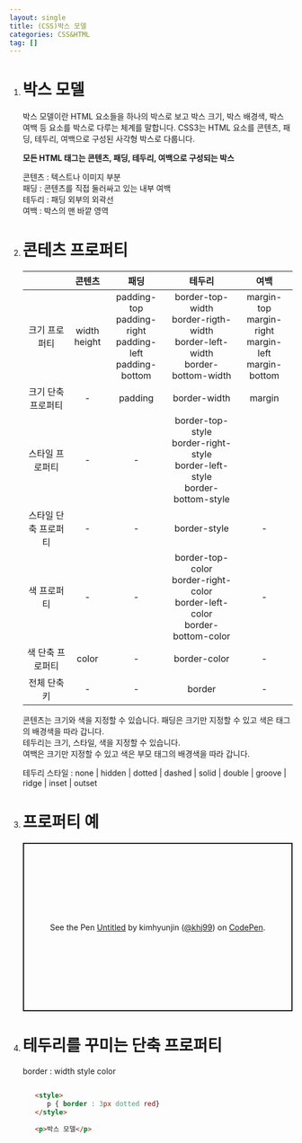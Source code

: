 ```yaml
---
layout: single
title: (CSS)박스 모델
categories: CSS&HTML
tag: []
---
```


1. # 박스 모델
   박스 모델이란 HTML 요소들을 하나의 박스로 보고 박스 크기, 박스 배경색, 박스 여백 등 요소를 박스로 다루는 체계를 말합니다. CSS3는 HTML 요소를 콘텐츠, 패딩, 테두리, 여백으로 구성된 사각형 박스로 다룹니다.   

   __모든 HTML 태그는 콘텐츠, 패딩, 테두리, 여백으로 구성되는 박스__   

   콘텐츠 : 텍스트나 이미지 부분   
   패딩 : 콘텐츠를 직접 둘러싸고 있는 내부 여백   
   테두리 : 패딩 외부의 외곽선   
   여백 : 박스의 맨 바깥 영역   

1. # 콘테츠 프로퍼티

   |              |     콘텐츠     |           패딩       |            테두리           |         여백           |
   |:------------:|:-------------:|:--------------------:|:--------------------------:|:------------:|
   | 크기 프로퍼티 |width<br>height|padding-top<br>padding-right<br>padding-left<br>padding-bottom|border-top-width<br>border-rigth-width<br>border-left-width<br>border-bottom-width|margin-top<br>margin-right<br>margin-left<br>margin-bottom|
   | 크기 단축 프로퍼티 | - | padding | border-width | margin |
   | 스타일 프로퍼티 | - | - |border-top-style<br>border-right-style<br>border-left-style<br>border-bottom-style||
   | 스타일 단축 프로퍼티 | - | - | border-style | - |
   | 색 프로퍼티 | - | - | border-top-color<br>border-right-color<br>border-left-color<br>border-bottom-color| - |
   | 색 단축 프로퍼티 | color | - | border-color | - |
   | 전체 단축 키 | - | - | border | - |
   
   콘텐츠는 크기와 색을 지정할 수 있습니다.
   패딩은 크기만 지정할 수 있고 색은 태그의 배경색을 따라 갑니다.   
   테두리는 크기, 스타일, 색을 지정할 수 있습니다.   
   여백은 크기만 지정할 수 있고 색은 부모 태그의 배경색을 따라 갑니다.   

   테두리 스타일 : none | hidden | dotted | dashed | solid | double | groove | ridge | inset | outset   
   
1. # 프로퍼티 예

   <p class="codepen" data-height="300" data-default-tab="html,result" data-slug-hash="wvZdVev" data-user="khj99" style="height: 300px; box-sizing: border-box; display: flex; align-items: center; justify-content: center; border: 2px solid; margin: 1em 0; padding: 1em;">
   <span>See the Pen <a href="https://codepen.io/khj99/pen/wvZdVev">
   Untitled</a> by kimhyunjin (<a href="https://codepen.io/khj99">@khj99</a>)
   on <a href="https://codepen.io">CodePen</a>.</span>
   </p>
   <script async src="https://cpwebassets.codepen.io/assets/embed/ei.js"></script>
      
1. # 테두리를 꾸미는 단축 프로퍼티

   border : width style color   

   ```html

      <style>
         p { border : 3px dotted red}
      </style>
      
      <p>박스 모델</p>
   ```

